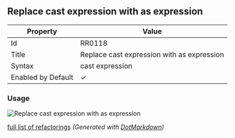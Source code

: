 ## Replace cast expression with as expression

| Property           | Value                                      |
| ------------------ | ------------------------------------------ |
| Id                 | RR0118                                     |
| Title              | Replace cast expression with as expression |
| Syntax             | cast expression                            |
| Enabled by Default | &#x2713;                                   |

### Usage

![Replace cast expression with as expression](../../images/refactorings/ReplaceCastWithAs.png)

[full list of refactorings](Refactorings.md)
*\(Generated with [DotMarkdown](http://github.com/JosefPihrt/DotMarkdown)\)*